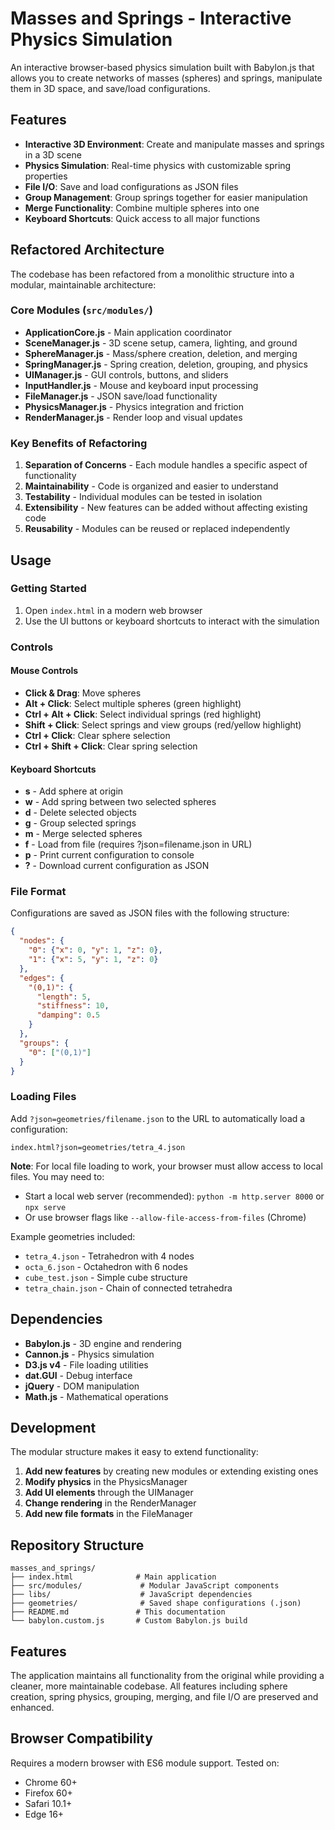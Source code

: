 # Masses and Springs - Interactive Physics Simulation

An interactive browser-based physics simulation built with Babylon.js that allows you to create networks of masses (spheres) and springs, manipulate them in 3D space, and save/load configurations.

## Features

- **Interactive 3D Environment**: Create and manipulate masses and springs in a 3D scene
- **Physics Simulation**: Real-time physics with customizable spring properties
- **File I/O**: Save and load configurations as JSON files
- **Group Management**: Group springs together for easier manipulation
- **Merge Functionality**: Combine multiple spheres into one
- **Keyboard Shortcuts**: Quick access to all major functions

## Refactored Architecture

The codebase has been refactored from a monolithic structure into a modular, maintainable architecture:

### Core Modules (`src/modules/`)

- **ApplicationCore.js** - Main application coordinator
- **SceneManager.js** - 3D scene setup, camera, lighting, and ground
- **SphereManager.js** - Mass/sphere creation, deletion, and merging
- **SpringManager.js** - Spring creation, deletion, grouping, and physics
- **UIManager.js** - GUI controls, buttons, and sliders
- **InputHandler.js** - Mouse and keyboard input processing
- **FileManager.js** - JSON save/load functionality
- **PhysicsManager.js** - Physics integration and friction
- **RenderManager.js** - Render loop and visual updates

### Key Benefits of Refactoring

1. **Separation of Concerns** - Each module handles a specific aspect of functionality
2. **Maintainability** - Code is organized and easier to understand
3. **Testability** - Individual modules can be tested in isolation
4. **Extensibility** - New features can be added without affecting existing code
5. **Reusability** - Modules can be reused or replaced independently

## Usage

### Getting Started

1. Open `index.html` in a modern web browser
2. Use the UI buttons or keyboard shortcuts to interact with the simulation

### Controls

#### Mouse Controls
- **Click & Drag**: Move spheres
- **Alt + Click**: Select multiple spheres (green highlight)
- **Ctrl + Alt + Click**: Select individual springs (red highlight)
- **Shift + Click**: Select springs and view groups (red/yellow highlight)
- **Ctrl + Click**: Clear sphere selection
- **Ctrl + Shift + Click**: Clear spring selection

#### Keyboard Shortcuts
- **s** - Add sphere at origin
- **w** - Add spring between two selected spheres
- **d** - Delete selected objects
- **g** - Group selected springs
- **m** - Merge selected spheres
- **f** - Load from file (requires ?json=filename.json in URL)
- **p** - Print current configuration to console
- **?** - Download current configuration as JSON

### File Format

Configurations are saved as JSON files with the following structure:

```json
{
  "nodes": {
    "0": {"x": 0, "y": 1, "z": 0},
    "1": {"x": 5, "y": 1, "z": 0}
  },
  "edges": {
    "(0,1)": {
      "length": 5,
      "stiffness": 10,
      "damping": 0.5
    }
  },
  "groups": {
    "0": ["(0,1)"]
  }
}
```

### Loading Files

Add `?json=geometries/filename.json` to the URL to automatically load a configuration:
```
index.html?json=geometries/tetra_4.json
```

**Note**: For local file loading to work, your browser must allow access to local files. You may need to:
- Start a local web server (recommended): `python -m http.server 8000` or `npx serve`
- Or use browser flags like `--allow-file-access-from-files` (Chrome)

Example geometries included:
- `tetra_4.json` - Tetrahedron with 4 nodes
- `octa_6.json` - Octahedron with 6 nodes  
- `cube_test.json` - Simple cube structure
- `tetra_chain.json` - Chain of connected tetrahedra

## Dependencies

- **Babylon.js** - 3D engine and rendering
- **Cannon.js** - Physics simulation
- **D3.js v4** - File loading utilities
- **dat.GUI** - Debug interface
- **jQuery** - DOM manipulation
- **Math.js** - Mathematical operations

## Development

The modular structure makes it easy to extend functionality:

1. **Add new features** by creating new modules or extending existing ones
2. **Modify physics** in the PhysicsManager
3. **Add UI elements** through the UIManager
4. **Change rendering** in the RenderManager
5. **Add new file formats** in the FileManager

## Repository Structure

```
masses_and_springs/
├── index.html              # Main application
├── src/modules/             # Modular JavaScript components
├── libs/                    # JavaScript dependencies
├── geometries/              # Saved shape configurations (.json)
├── README.md               # This documentation
└── babylon.custom.js       # Custom Babylon.js build
```

## Features

The application maintains all functionality from the original while providing a cleaner, more maintainable codebase. All features including sphere creation, spring physics, grouping, merging, and file I/O are preserved and enhanced.

## Browser Compatibility

Requires a modern browser with ES6 module support. Tested on:
- Chrome 60+
- Firefox 60+
- Safari 10.1+
- Edge 16+